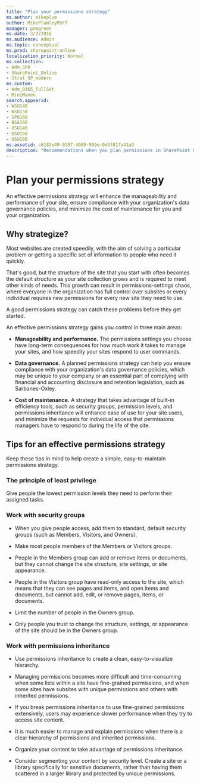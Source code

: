 ```yaml
---
title: "Plan your permissions strategy"
ms.author: mikeplum
author: MikePlumleyMSFT
manager: pamgreen
ms.date: 3/2/2016
ms.audience: Admin
ms.topic: conceptual
ms.prod: sharepoint-online
localization_priority: Normal
ms.collection:
- Adm_SPO
- SharePoint_Online
- Strat_SP_modern
ms.custom:
- Adm_O365_FullSet
- MiniMaven
search.appverid:
- WSU140
- WSU150
- SPO160
- BSA160
- OSU140
- OSU150
- OSU160
ms.assetid: c6183e49-9287-4689-999e-0d3f817a41a3
description: "Recommendations when you plan permissions in SharePoint Online, includes information on SharePoint Groups, site collection administrators, and securing data."
---
```


# Plan your permissions strategy

An effective permissions strategy will enhance the manageability and performance of your site, ensure compliance with your organization's data governance policies, and minimize the cost of maintenance for you and your organization.
    
## Why strategize?
<a name="__toc268492727"> </a>

Most websites are created speedily, with the aim of solving a particular problem or getting a specific set of information to people who need it quickly. 
  
That's good, but the structure of the site that you start with often becomes the default structure as your site collection grows and is required to meet other kinds of needs. This growth can result in permissions-settings chaos, where everyone in the organization has full control over subsites or every individual requires new permissions for every new site they need to use. 
  
A good permissions strategy can catch these problems before they get started. 
  
An effective permissions strategy gains you control in three main areas:
  
- **Manageability and performance.** The permissions settings you choose have long-term consequences for how much work it takes to manage your sites, and how speedily your sites respond to user commands. 
    
- **Data governance.** A planned permissions strategy can help you ensure compliance with your organization's data governance policies, which may be unique to your company or an essential part of complying with financial and accounting disclosure and retention legislation, such as Sarbanes-Oxley. 
    
- **Cost of maintenance.** A strategy that takes advantage of built-in efficiency tools, such as security groups, permission levels, and permissions inheritance will enhance ease of use for your site users, and minimize the requests for individual access that permissions managers have to respond to during the life of the site. 
    
## Tips for an effective permissions strategy
<a name="__toc252213638"> </a>

Keep these tips in mind to help create a simple, easy-to-maintain permissions strategy. 
  
### The principle of least privilege
<a name="__toc268492729"> </a>

Give people the lowest permission levels they need to perform their assigned tasks. 
  
### Work with security groups
<a name="__toc268492730"> </a>

- When you give people access, add them to standard, default security groups (such as Members, Visitors, and Owners). 
    
- Make most people members of the Members or Visitors groups. 
    
- People in the Members group can add or remove items or documents, but they cannot change the site structure, site settings, or site appearance. 
    
- People in the Visitors group have read-only access to the site, which means that they can see pages and items, and open items and documents, but cannot add, edit, or remove pages, items, or documents.
    
- Limit the number of people in the Owners group. 
    
- Only people you trust to change the structure, settings, or appearance of the site should be in the Owners group.
    
### Work with permissions inheritance
<a name="__toc268492731"> </a>

- Use permissions inheritance to create a clean, easy-to-visualize hierarchy.
    
- Managing permissions becomes more difficult and time-consuming when some lists within a site have fine-grained permissions, and when some sites have subsites with unique permissions and others with inherited permissions. 
    
- If you break permissions inheritance to use fine-grained permissions extensively, users may experience slower performance when they try to access site content. 
    
- It is much easier to manage and explain permissions when there is a clear hierarchy of permissions and inherited permissions. 
    
- Organize your content to take advantage of permissions inheritance.
    
- Consider segmenting your content by security level. Create a site or a library specifically for sensitive documents, rather than having them scattered in a larger library and protected by unique permissions.